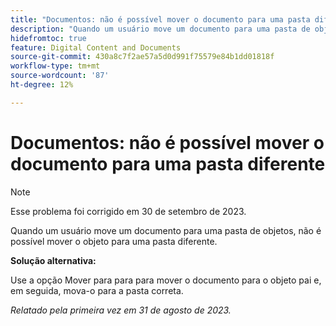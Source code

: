 ```yaml
---
title: "Documentos: não é possível mover o documento para uma pasta diferente"
description: "Quando um usuário move um documento para uma pasta de objetos, ele não pode mover o objeto para uma pasta diferente."
hidefromtoc: true
feature: Digital Content and Documents
source-git-commit: 430a8c7f2ae57a5d0d991f75579e84b1dd01818f
workflow-type: tm+mt
source-wordcount: '87'
ht-degree: 12%

---
```



# Documentos: não é possível mover o documento para uma pasta diferente

>[!NOTE]
>
>Esse problema foi corrigido em 30 de setembro de 2023.

Quando um usuário move um documento para uma pasta de objetos, não é possível mover o objeto para uma pasta diferente.

**Solução alternativa:**

Use a opção Mover para para para mover o documento para o objeto pai e, em seguida, mova-o para a pasta correta.

_Relatado pela primeira vez em 31 de agosto de 2023._
